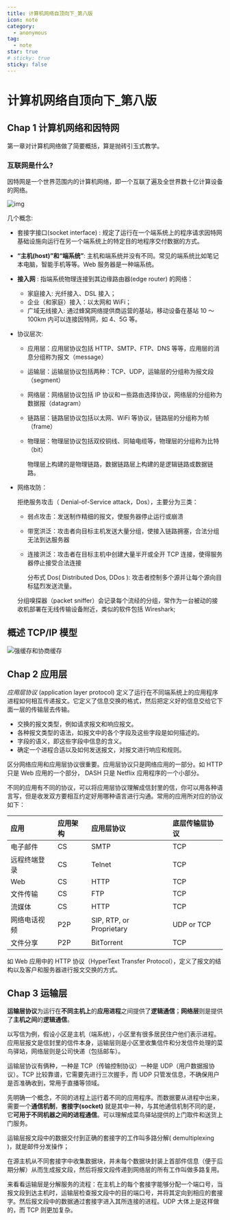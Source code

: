 ```yaml
---
title: 计算机网络自顶向下_第八版
icon: note
category:
  - anonymous
tag:
  - note
star: true
# sticky: true
sticky: false
---
```


# 计算机网络自顶向下\_第八版

## Chap 1 计算机网络和因特网

第一章对计算机网络做了简要概括，算是抛砖引玉式教学。

### 互联网是什么?

因特网是一个世界范围内的计算机网络，即一个互联了遍及全世界数十亿计算设备的网络。

![img](https://camo.githubusercontent.com/4370d8524d833b945269cc9f9b457b24af407001a6c7f68ed9f2310dca75c7a7/68747470733a2f2f747661312e73696e61696d672e636e2f6c617267652f3030386933736b4e6c7931677072616239383135736a333075303133736173772e6a7067)

几个概念:

- 套接字接口(socket interface) : 规定了运行在一个端系统上的程序请求因特网基础设施向运行在另一个端系统上的特定目的地程序交付数据的方式。

- **“主机(host)”和“端系统”**: 主机和端系统并没有不同。常见的端系统比如笔记本电脑，智能手机等等。Web 服务器是一种端系统。

- **接入网** : 指端系统物理连接到其边缘路由器(edge router) 的网络：

  - 家庭接入: 光纤接入、DSL 接入；
  - 企业（和家庭）接入：以太网和 WiFi；
  - 广域无线接入: 通过蜂窝网络提供商运营的基站，移动设备在基站 10 ～ 100km 内可以连接因特网，如 4、5G 等。

- 协议层次:

  - 应用层：应用层协议包括 HTTP、SMTP、FTP、DNS 等等，应用层的消息分组称为报文（message）

  - 运输层：运输层协议包括两种：TCP、UDP，运输层的分组称为报文段（segment）

  - 网络层：网络层协议包括 IP 协议和一些路由选择协议，网络层的分组称为数据报（datagram）

  - 链路层：链路层协议包括以太网、WiFi 等协议，链路层的分组称为帧（frame）

  - 物理层：物理层协议包括双绞铜线、同轴电缆等，物理层的分组称为比特（bit）

    物理层上构建的是物理链路，数据链路层上构建的是逻辑链路或数据链路。

- 网络攻防：

  拒绝服务攻击（ Denial-of-Service attack，Dos），主要分为三类：

  - 弱点攻击：发送制作精细的报文，使服务器停止运行或崩溃

  - 带宽洪泛：攻击者向目标主机发送大量分组，使接入链路拥塞，合法分组无法到达服务器

  - 连接洪泛：攻击者在目标主机中创建大量半开或全开 TCP 连接，使得服务器停止接受合法连接

    分布式 Dos( Distributed Dos, DDos ): 攻击者控制多个源并让每个源向目标猛烈发送流量。

  分组嗅探器（packet sniffer）会记录每个流经的分组，常作为一台被动的接收机部署在无线传输设备附近，类似的软件包括 Wireshark;

## 概述 TCP/IP 模型

![强缓存和协商缓存](https://cdn.jsdelivr.net/gh/rayadaschn/blogImage@master/img/202304171356212.png)

## Chap 2 应用层

_应用层协议_ (application layer protocol) 定义了运行在不同端系统上的应用程序进程如何相互传递报文。它定义了信息交换的格式，然后把定义好的信息交给它下面一层的传输层去传输。

- 交换的报文类型，例如请求报文和响应报文。
- 各种报文类型的语法，如报文中的各个字段及这些字段是如何描述的。
- 字段的语义，即这些字段中信息的含义。
- 确定一个进程合适以及如何发送报文，对报文进行响应和规则。

区分网络应用和应用层协议很重要。应用层协议只是网络应用的一部分。如 HTTP 只是 Web 应用的一个部分， DASH 只是 Netflix 应用程序的一个小部分。

不同的应用有不同的协议，可以将应用层协议理解成信封里的信，你可以用各种语言写，但是收发双方要相互约定好用哪种语言进行沟通。常用的应用所对应的协议如下：

| 应用         | 应用架构 | 应用层协议               | 底层传输层协议 |
| :----------- | :------- | :----------------------- | :------------- |
| 电子邮件     | CS       | SMTP                     | TCP            |
| 远程终端登录 | CS       | Telnet                   | TCP            |
| Web          | CS       | HTTP                     | TCP            |
| 文件传输     | CS       | FTP                      | TCP            |
| 流媒体       | CS       | HTTP                     | TCP            |
| 网络电话视频 | P2P      | SIP, RTP, or Proprietary | UDP or TCP     |
| 文件分享     | P2P      | BitTorrent               | TCP            |

如 Web 应用中的 HTTP 协议（HyperText Transfer Protocol），定义了报文的结构以及客户和服务器进行报文交换的方式。

## Chap 3 运输层

**运输层协议**为运行在**不同主机上**的**应用进程**之间提供了**逻辑通信**；**网络层**则是提供了**主机之间**的**逻辑通信**。

以写信为例，假设小区是主机（端系统），小区里有很多居民住户他们表示进程。应用层报文是信封里的信件本身，运输层则是小区里收集信件和分发信件处理的菜鸟驿站，网络层则是公司快递（包括邮车）。

运输层协议有俩种，一种是 TCP（传输控制协议）一种是 UDP（用户数据报协议）。TCP 比较靠谱，它需要先进行三次握手，而 UDP 只管发信息，不确保用户是否准确收到，常用于直播等领域。

先明确一个概念，不同的进程上运行着不同的应用程序。而数据要从进程中出来，需要一个**通信机制**，**套接字(socket)** 就是其中一种，与其他通信机制不同的是，它**可用于不同机器之间的进程通信**。可以理解成菜鸟驿站提供的上门取件和送货上门服务。

运输层报文段中的数据交付到正确的套接字的工作叫多路分解( demultiplexing )，就是邮件分发操作；

在源主机从不同套接字中收集数据块，并未每个数据块封装上首部件信息（便于后期分解）从而生成报文段，然后将报文段传递到网络层的所有工作叫做多路复用。

来看看运输层是分解服务的流程：在主机上的每个套接字能够分配一个端口号，当报文段到达主机时，运输层检查报文段中的目的端口号，并将其定向到相应的套接字。然后报文段中的数据通过套接字进入其所连接的进程。UDP 大体上是这样做的，而 TCP 则更加复杂。
